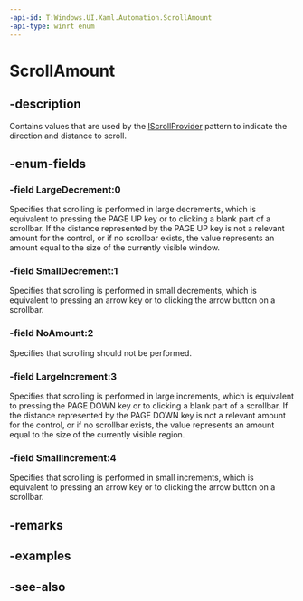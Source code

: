 ```yaml
---
-api-id: T:Windows.UI.Xaml.Automation.ScrollAmount
-api-type: winrt enum
---
```


<!-- Enumeration syntax
public enum Windows.UI.Xaml.Automation.ScrollAmount : int
-->

# ScrollAmount

## -description
Contains values that are used by the [IScrollProvider](../windows.ui.xaml.automation.provider/iscrollprovider.md) pattern to indicate the direction and distance to scroll.



## -enum-fields
### -field LargeDecrement:0
Specifies that scrolling is performed in large decrements, which is equivalent to pressing the PAGE UP key or to clicking a blank part of a scrollbar. If the distance represented by the PAGE UP key is not a relevant amount for the control, or if no scrollbar exists, the value represents an amount equal to the size of the currently visible window.

### -field SmallDecrement:1
Specifies that scrolling is performed in small decrements, which is equivalent to pressing an arrow key or to clicking the arrow button on a scrollbar.

### -field NoAmount:2
Specifies that scrolling should not be performed.

### -field LargeIncrement:3
Specifies that scrolling is performed in large increments, which is equivalent to pressing the PAGE DOWN key or to clicking a blank part of a scrollbar. If the distance represented by the PAGE DOWN key is not a relevant amount for the control, or if no scrollbar exists, the value represents an amount equal to the size of the currently visible region.

### -field SmallIncrement:4
Specifies that scrolling is performed in small increments, which is equivalent to pressing an arrow key or to clicking the arrow button on a scrollbar.


## -remarks

## -examples

## -see-also
